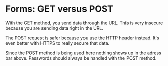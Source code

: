 # Forms: GET versus POST

With the GET method, you send data through the URL. This is very insecure because you are sending data right in the URL.

The POST request is safer because you use the HTTP header instead. It's even better with HTTPS to really secure that data.

Since the POST method is being used here nothing shows up in the adress bar above. Passwords should always be handled with the POST method.